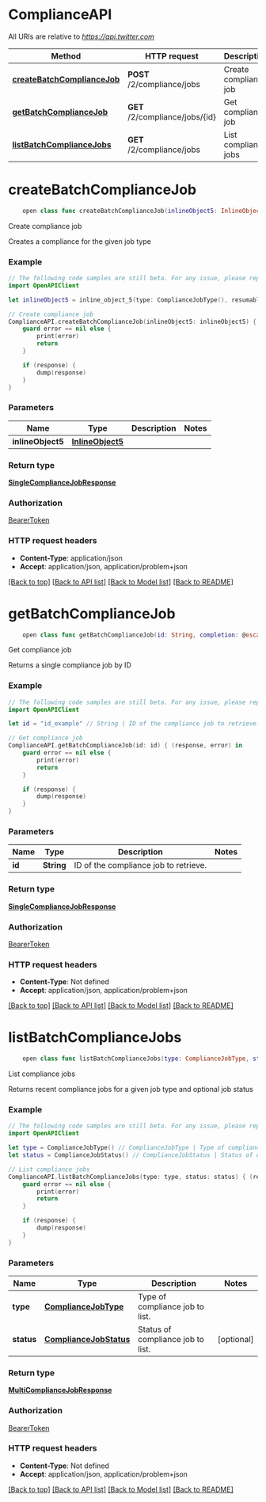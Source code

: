 # ComplianceAPI

All URIs are relative to *https://api.twitter.com*

Method | HTTP request | Description
------------- | ------------- | -------------
[**createBatchComplianceJob**](ComplianceAPI.md#createbatchcompliancejob) | **POST** /2/compliance/jobs | Create compliance job
[**getBatchComplianceJob**](ComplianceAPI.md#getbatchcompliancejob) | **GET** /2/compliance/jobs/{id} | Get compliance job
[**listBatchComplianceJobs**](ComplianceAPI.md#listbatchcompliancejobs) | **GET** /2/compliance/jobs | List compliance jobs


# **createBatchComplianceJob**
```swift
    open class func createBatchComplianceJob(inlineObject5: InlineObject5, completion: @escaping (_ data: SingleComplianceJobResponse?, _ error: Error?) -> Void)
```

Create compliance job

Creates a compliance for the given job type

### Example
```swift
// The following code samples are still beta. For any issue, please report via http://github.com/OpenAPITools/openapi-generator/issues/new
import OpenAPIClient

let inlineObject5 = inline_object_5(type: ComplianceJobType(), resumable: false, name: "name_example") // InlineObject5 | 

// Create compliance job
ComplianceAPI.createBatchComplianceJob(inlineObject5: inlineObject5) { (response, error) in
    guard error == nil else {
        print(error)
        return
    }

    if (response) {
        dump(response)
    }
}
```

### Parameters

Name | Type | Description  | Notes
------------- | ------------- | ------------- | -------------
 **inlineObject5** | [**InlineObject5**](InlineObject5.md) |  | 

### Return type

[**SingleComplianceJobResponse**](SingleComplianceJobResponse.md)

### Authorization

[BearerToken](../README.md#BearerToken)

### HTTP request headers

 - **Content-Type**: application/json
 - **Accept**: application/json, application/problem+json

[[Back to top]](#) [[Back to API list]](../README.md#documentation-for-api-endpoints) [[Back to Model list]](../README.md#documentation-for-models) [[Back to README]](../README.md)

# **getBatchComplianceJob**
```swift
    open class func getBatchComplianceJob(id: String, completion: @escaping (_ data: SingleComplianceJobResponse?, _ error: Error?) -> Void)
```

Get compliance job

Returns a single compliance job by ID

### Example
```swift
// The following code samples are still beta. For any issue, please report via http://github.com/OpenAPITools/openapi-generator/issues/new
import OpenAPIClient

let id = "id_example" // String | ID of the compliance job to retrieve.

// Get compliance job
ComplianceAPI.getBatchComplianceJob(id: id) { (response, error) in
    guard error == nil else {
        print(error)
        return
    }

    if (response) {
        dump(response)
    }
}
```

### Parameters

Name | Type | Description  | Notes
------------- | ------------- | ------------- | -------------
 **id** | **String** | ID of the compliance job to retrieve. | 

### Return type

[**SingleComplianceJobResponse**](SingleComplianceJobResponse.md)

### Authorization

[BearerToken](../README.md#BearerToken)

### HTTP request headers

 - **Content-Type**: Not defined
 - **Accept**: application/json, application/problem+json

[[Back to top]](#) [[Back to API list]](../README.md#documentation-for-api-endpoints) [[Back to Model list]](../README.md#documentation-for-models) [[Back to README]](../README.md)

# **listBatchComplianceJobs**
```swift
    open class func listBatchComplianceJobs(type: ComplianceJobType, status: ComplianceJobStatus? = nil, completion: @escaping (_ data: MultiComplianceJobResponse?, _ error: Error?) -> Void)
```

List compliance jobs

Returns recent compliance jobs for a given job type and optional job status

### Example
```swift
// The following code samples are still beta. For any issue, please report via http://github.com/OpenAPITools/openapi-generator/issues/new
import OpenAPIClient

let type = ComplianceJobType() // ComplianceJobType | Type of compliance job to list.
let status = ComplianceJobStatus() // ComplianceJobStatus | Status of compliance job to list. (optional)

// List compliance jobs
ComplianceAPI.listBatchComplianceJobs(type: type, status: status) { (response, error) in
    guard error == nil else {
        print(error)
        return
    }

    if (response) {
        dump(response)
    }
}
```

### Parameters

Name | Type | Description  | Notes
------------- | ------------- | ------------- | -------------
 **type** | [**ComplianceJobType**](.md) | Type of compliance job to list. | 
 **status** | [**ComplianceJobStatus**](.md) | Status of compliance job to list. | [optional] 

### Return type

[**MultiComplianceJobResponse**](MultiComplianceJobResponse.md)

### Authorization

[BearerToken](../README.md#BearerToken)

### HTTP request headers

 - **Content-Type**: Not defined
 - **Accept**: application/json, application/problem+json

[[Back to top]](#) [[Back to API list]](../README.md#documentation-for-api-endpoints) [[Back to Model list]](../README.md#documentation-for-models) [[Back to README]](../README.md)

